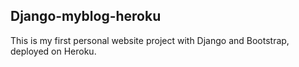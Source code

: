 ## Django-myblog-heroku

This is my first personal website project with Django and Bootstrap, deployed on Heroku.

